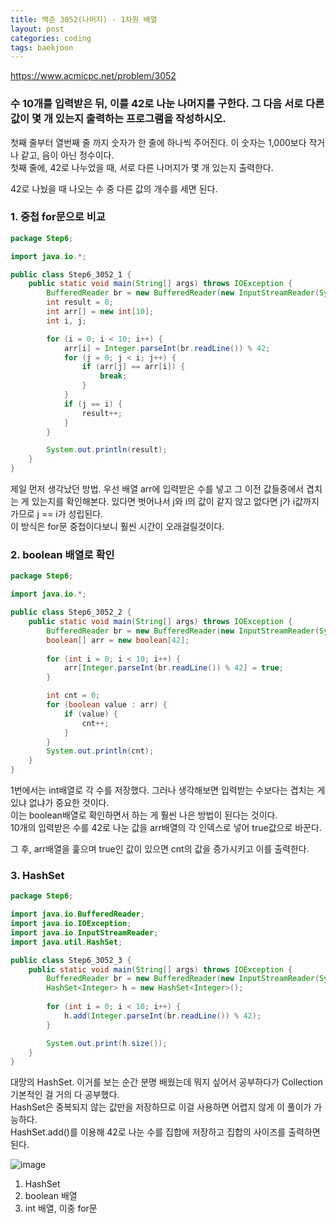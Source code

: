 ```yaml
---
title: 백준 3052(나머지) - 1차원 배열
layout: post
categories: coding
tags: baekjoon
---
```

<https://www.acmicpc.net/problem/3052>
### 수 10개를 입력받은 뒤, 이를 42로 나눈 나머지를 구한다. 그 다음 서로 다른 값이 몇 개 있는지 출력하는 프로그램을 작성하시오.
첫째 줄부터 열번째 줄 까지 숫자가 한 줄에 하나씩 주어진다. 이 숫자는 1,000보다 작거나 같고, 음이 아닌 정수이다.    
첫째 줄에, 42로 나누었을 때, 서로 다른 나머지가 몇 개 있는지 출력한다.    


42로 나눴을 때 나오는 수 중 다른 값의 개수를 세면 된다.    

### 1. 중첩 for문으로 비교
```java
package Step6;

import java.io.*;

public class Step6_3052_1 {
    public static void main(String[] args) throws IOException {
        BufferedReader br = new BufferedReader(new InputStreamReader(System.in));
        int result = 0;
        int arr[] = new int[10];
        int i, j;

        for (i = 0; i < 10; i++) {
            arr[i] = Integer.parseInt(br.readLine()) % 42;
            for (j = 0; j < i; j++) {
                if (arr[j] == arr[i]) {
                    break;
                }
            }
            if (j == i) {
                result++;
            }
        }

        System.out.println(result);
    }
}    
```    
제일 먼저 생각났던 방법. 우선 배열 arr에 입력받은 수를 넣고 그 이전 값들중에서 
겹치는 게 있는지를 확인해본다. 있다면 벗어나서 j와 i의 값이 같지 않고 없다면 j가 i값까지 가므로 
j == i가 성립된다.    
이 방식은 for문 중첩이다보니 훨씬 시간이 오래걸릴것이다.    


### 2. boolean 배열로 확인
```java
package Step6;

import java.io.*;

public class Step6_3052_2 {
    public static void main(String[] args) throws IOException {
        BufferedReader br = new BufferedReader(new InputStreamReader(System.in));
        boolean[] arr = new boolean[42];
        
        for (int i = 0; i < 10; i++) {
            arr[Integer.parseInt(br.readLine()) % 42] = true;
        }

        int cnt = 0;
        for (boolean value : arr) {
            if (value) {
                cnt++;
            }
        }
        System.out.println(cnt);
    }
}    
```    

1번에서는 int배열로 각 수를 저장했다. 그러나 생각해보면 입력받는 수보다는 겹치는 게 있냐 없냐가 중요한 것이다.    
이는 boolean배열로 확인하면서 하는 게 훨씬 나은 방법이 된다는 것이다.    
10개의 입력받은 수를 42로 나눈 값을 arr배열의 각 인덱스로 넣어 true값으로 바꾼다.    

그 후, arr배열을 훑으며 true인 값이 있으면 cnt의 값을 증가시키고 이를 출력한다.    


### 3. HashSet
```java
package Step6;

import java.io.BufferedReader;
import java.io.IOException;
import java.io.InputStreamReader;
import java.util.HashSet;

public class Step6_3052_3 {
    public static void main(String[] args) throws IOException {
        BufferedReader br = new BufferedReader(new InputStreamReader(System.in));
        HashSet<Integer> h = new HashSet<Integer>();
        
        for (int i = 0; i < 10; i++) {
            h.add(Integer.parseInt(br.readLine()) % 42);
        }

        System.out.print(h.size());
    }
}    
```     
대망의 HashSet. 이거를 보는 순간 분명 배웠는데 뭐지 싶어서 공부하다가 Collection 기본적인 걸 거의 다 공부했다.    
HashSet은 중복되지 않는 값만을 저장하므로 이걸 사용하면 어렵지 않게 이 풀이가 가능하다.    
HashSet.add()를 이용해 42로 나눈 수를 집합에 저장하고 집합의 사이즈를 출력하면 된다.    


![image](https://user-images.githubusercontent.com/68698007/133877450-2c944c22-0fff-48b5-83ea-14dc8b4d1983.png)
1. HashSet
2. boolean 배열
3. int 배열, 이중 for문
